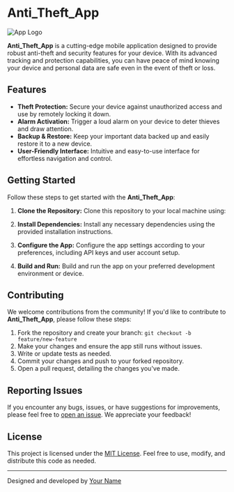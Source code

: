 # Anti_Theft_App

![App Logo](app_logo.png)

**Anti_Theft_App** is a cutting-edge mobile application designed to provide robust anti-theft and security features for your device. With its advanced tracking and protection capabilities, you can have peace of mind knowing your device and personal data are safe even in the event of theft or loss.

## Features

- **Theft Protection:** Secure your device against unauthorized access and use by remotely locking it down.
- **Alarm Activation:** Trigger a loud alarm on your device to deter thieves and draw attention.
- **Backup & Restore:** Keep your important data backed up and easily restore it to a new device.
- **User-Friendly Interface:** Intuitive and easy-to-use interface for effortless navigation and control.

## Getting Started

Follow these steps to get started with the **Anti_Theft_App**:

1. **Clone the Repository:** Clone this repository to your local machine using:


2. **Install Dependencies:** Install any necessary dependencies using the provided installation instructions.

3. **Configure the App:** Configure the app settings according to your preferences, including API keys and user account setup.

4. **Build and Run:** Build and run the app on your preferred development environment or device.

## Contributing

We welcome contributions from the community! If you'd like to contribute to **Anti_Theft_App**, please follow these steps:

1. Fork the repository and create your branch: `git checkout -b feature/new-feature`
2. Make your changes and ensure the app still runs without issues.
3. Write or update tests as needed.
4. Commit your changes and push to your forked repository.
5. Open a pull request, detailing the changes you've made.

## Reporting Issues

If you encounter any bugs, issues, or have suggestions for improvements, please feel free to [open an issue]((https://github.com/AbishekPonmudi/Anti_Theft_App.git)). We appreciate your feedback!

## License

This project is licensed under the [MIT License](LICENSE.md). Feel free to use, modify, and distribute this code as needed.

---

Designed and developed by [Your Name](https://github.com/AbishekPonmudi)

